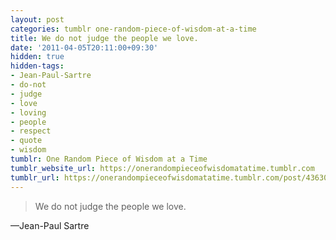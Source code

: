 ```yaml
---
layout: post
categories: tumblr one-random-piece-of-wisdom-at-a-time
title: We do not judge the people we love.
date: '2011-04-05T20:11:00+09:30'
hidden: true
hidden-tags:
- Jean-Paul-Sartre
- do-not
- judge
- love
- loving
- people
- respect
- quote
- wisdom
tumblr: One Random Piece of Wisdom at a Time
tumblr_website_url: https://onerandompieceofwisdomatatime.tumblr.com
tumblr_url: https://onerandompieceofwisdomatatime.tumblr.com/post/4363004755/we-do-not-judge-the-people-we-love
---
```

> We do not judge the people we love.

—Jean-Paul Sartre
